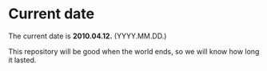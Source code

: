 # Current date

The current date is **2010.04.12.** (YYYY.MM.DD.)

This repository will be good when the world ends, so we will know how long it lasted.